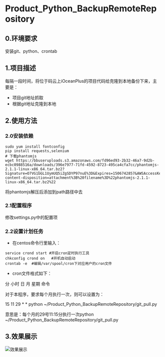 # Product_Python_BackupRemoteRepository
## 0.环境要求
安装git、python、crontab
## 1.项目描述
每隔一段时间，将位于码云上iOceanPlus的项目代码给克隆到本地备份下来，主要是：
- 项目git地址抓取
- 根据git地址克隆到本地
## 2.使用方法
### 2.0安装依赖
```
sudo yum install fontconfig
pip install requests,selenium
# 下载phantomjs
wget https://bbuseruploads.s3.amazonaws.com/fd96ed93-2b32-46a7-9d2b-ecbc0988516a/downloads/396e7977-71fd-4592-8723-495ca4cfa7cc/phantomjs-2.1.1-linux-x86_64.tar.bz2?Signature=O7VG1bGL1UymUQ5iZgSDYP97nuE%3D&Expires=1506742857&AWSAccessKeyId=AKIAIQWXW6WLXMB5QZAQ&versionId=null&response-content-disposition=attachment%3B%20filename%3D%22phantomjs-2.1.1-linux-x86_64.tar.bz2%22
```
将phantomjs解压后添加到path路径中去
### 2.1配置程序
修改settings.py中的配置项
### 2.2设置计划任务
- 在centos命令行里输入：
```
service crond start #开启cron定时执行工具
chkconfig crond on   #开机自动启动
crontab -e  #编辑/var/spool/cron下对应用户的cron文件
```
- cron文件格式如下：

分     小时    日     月      星期     命令

对于本程序，要求每个月执行一次，则可以设置为：

15     11       29           *     * python  ~/Product_Python_BackupRemoteRepository/git_pull.py

意思是：每个月的29号11:15分执行一次python  ~/Product_Python_BackupRemoteRepository/git_pull.py
## 3.效果展示
![效果展示](http://ot0qvixbu.bkt.clouddn.com/QQ%E6%88%AA%E5%9B%BE20170930130337.png "效果展示")
